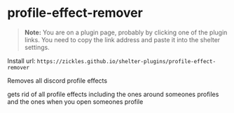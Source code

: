 # profile-effect-remover
> **Note:** You are on a plugin page, probably by clicking one of the plugin links. You need to copy the link address and paste it into the shelter settings.

Install url: `https://zickles.github.io/shelter-plugins/profile-effect-remover`

Removes all discord profile effects

gets rid of all profile effects including the ones around someones profiles and the ones when you open someones profile